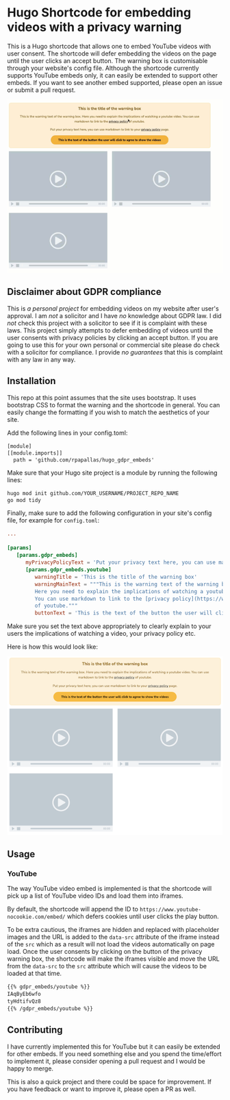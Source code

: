 # Hugo Shortcode for embedding videos with a privacy warning

This is a Hugo shortcode that allows one to embed YouTube videos with user consent. The shortcode will defer embedding the videos on the page until the user clicks an accept button. The warning box is customisable through your website's config file. Although the shortcode currently supports YouTube embeds only, it can easily be extended to support other embeds. If you want to see another embed supported, please open an issue or submit a pull request.

<p align="center">
  <img src="repo_files/demo.gif">
</p>

## Disclaimer about GDPR compliance

This is *a personal project* for embedding videos on my website after user's
approval. I am *not* a solicitor and I have *no*
knowledge about GDPR law. I did *not* check this project with a solicitor
to see if it is complaint with these laws. This project simply attempts to defer
embedding of videos until the user consents with privacy policies by clicking
an accept button. If you are going to use this for your own personal
 or commercial site please do check with a solicitor for compliance. I
provide *no guarantees* that this is complaint with any law in any way.

## Installation

This repo at this point assumes that the site uses bootstrap. It uses bootstrap
CSS to format the warning and the shortcode in general. You can easily change
the formatting if you wish to match the aesthetics of your site.

Add the following lines in your config.toml:

```
[module]
[[module.imports]]
  path = 'github.com/rpapallas/hugo_gdpr_embeds'
```

Make sure that your Hugo site project is a module by running the
following lines:

```
hugo mod init github.com/YOUR_USERNAME/PROJECT_REPO_NAME
go mod tidy
```

Finally, make sure to add the following configuration in your site's config
file, for example for `config.toml`:

```toml
...

[params]
   [params.gdpr_embeds]
      myPrivacyPolicyText = 'Put your privacy text here, you can use markdown to link to your [privacy policy](/privacy) page.'
      [params.gdpr_embeds.youtube]
         warningTitle = 'This is the title of the warning box'
         warningMainText = """This is the warning text of the warning box.
         Here you need to explain the implications of watching a youtube video.
         You can use markdown to link to the [privacy policy](https://www.....) 
         of youtube."""
         buttonText = 'This is the text of the button the user will click to agree to show the videos'
```

Make sure you set the text above appropriately to clearly explain to your users
the implications of watching a video, your privacy policy etc.

Here is how this would look like:

![Example](repo_files/example.png)

## Usage

### YouTube

The way YouTube video embed is implemented is that the shortcode will pick up a
list of YouTube video IDs and load them into iframes. 

By default, the shortcode will append the ID to
`https://www.youtube-nocookie.com/embed/` which defers cookies until user
clicks the play button. 

To be extra cautious, the iframes are hidden and replaced with placeholder
images and the URL is added to the `data-src` attribute of the iframe instead
of the `src` which as a result will not load the videos automatically on page
load. Once the user consents by clicking on the button of the privacy warning
box, the shortcode will make the iframes visible and move the URL from the
`data-src` to the `src` attribute which will cause the videos to be loaded at
that time.


```md
{{% gdpr_embeds/youtube %}}
IAqByEb6wfo
tyHdtifvQz8
{{% /gdpr_embeds/youtube %}}
```


## Contributing

I have currently implemented this for YouTube but it can easily be extended
for other embeds. If you need something else and you spend the time/effort to
implement it, please consider opening a pull request and I would be happy
to merge.

This is also a quick project and there could be space for improvement. If you 
have feedback or want to improve it, please open a PR as well.
